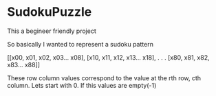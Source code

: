 # SudokuPuzzle
This a begineer friendly project

So basically I wanted to represent a sudoku pattern

[[x00, x01, x02, x03... x08],
 [x10, x11, x12, x13... x18],
 .
 .
 .
 [x80, x81, x82, x83... x88]]


These row column values correspond to the value at the rth row, cth column. 
Lets start with 0.
If this values are empty(-1)


